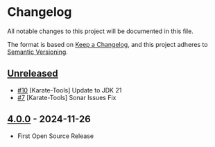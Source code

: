 # Changelog

All notable changes to this project will be documented in this file.

The format is based on [Keep a Changelog](https://keepachangelog.com/en/1.0.0/),
and this project adheres to [Semantic Versioning](https://semver.org/spec/v2.0.0.html).

## [Unreleased]

- [#10](https://github.com/InditexTech/karatetools-oss/issues/10) [Karate-Tools] Update to JDK 21
- [#7](https://github.com/InditexTech/karatetools-oss/issues/7) [Karate-Tools] Sonar Issues Fix

## [4.0.0] - 2024-11-26

- First Open Source Release

[Unreleased]: https://github.com/InditexTech/karatetools-oss/compare/4.0.0...HEAD

[4.0.0]: https://github.com/InditexTech/karatetools-oss/compare/3.1.0...4.0.0
